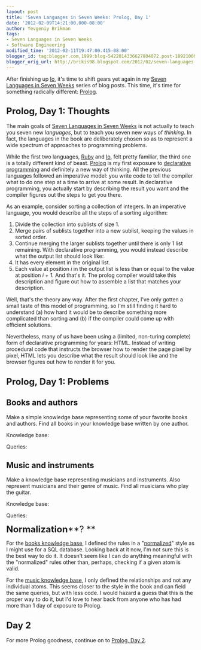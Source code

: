 ```yaml
---
layout: post
title: 'Seven Languages in Seven Weeks: Prolog, Day 1'
date: '2012-02-09T14:21:00.000-08:00'
author: Yevgeniy Brikman
tags:
- Seven Languages in Seven Weeks
- Software Engineering
modified_time: '2012-02-11T19:47:00.415-08:00'
blogger_id: tag:blogger.com,1999:blog-5422014336627804072.post-1892100088835483576
blogger_orig_url: http://brikis98.blogspot.com/2012/02/seven-languages-in-seven-weeks-prolog.html
---
```


After finishing up [Io](http://en.wikipedia.org/wiki/Prolog), it's time to 
shift gears yet again in my [Seven Languages in Seven 
Weeks](http://brikis98.blogspot.com/search/label/Seven%20Languages%20in%20Seven%20Weeks) 
series of blog posts. This time, it's time for something radically different: 
[Prolog](http://en.wikipedia.org/wiki/Prolog). 

## <span style="font-size: x-large;">Prolog, Day 1: Thoughts 

The main goals of [Seven Languages in Seven 
Weeks](http://pragprog.com/book/btlang/seven-languages-in-seven-weeks) is not 
actually to teach you seven new *languages*, but to teach you seven new ways 
of *thinking*. In fact, the languages in the book are deliberately chosen so 
as to represent a wide spectrum of approaches to programming problems. 

While the first two languages, 
[Ruby](http://brikis98.blogspot.com/2012/02/seven-languages-in-seven-weeks-io-day-1.html) 
and 
[Io](http://brikis98.blogspot.com/2012/01/seven-languages-in-seven-weeks-ruby-day.html), 
felt pretty familiar, the third one is a totally different kind of beast. 
[Prolog](http://en.wikipedia.org/wiki/Prolog) is my first exposure to 
[declarative 
programming](http://en.wikipedia.org/wiki/Declarative_programming) and 
definitely a new way of thinking. All the previous languages followed an 
imperative model: you write code to tell the compiler what to do one step at a 
time to arrive at some result. In declarative programming, you actually start 
by describing the result you want and the compiler figures out the steps to 
get you there. 

As an example, consider sorting a collection of integers. In an imperative 
language, you would describe all the steps of a sorting algorithm: 
1. Divide the collection into sublists of size 1. 
1. Merge pairs of sublists together into a new sublist, keeping the values in 
sorted order. 
1. Continue merging the larger sublists together until there is only 1 list 
remaining. 
With declarative programming, you would instead describe what the output list 
should look like: 
1. It has every element in the original list. 
1. Each value at position *i* in the output list is less than or equal to the 
value at position *i + 1.* 
And that's it. The prolog compiler would take this description and figure out 
how to assemble a list that matches your description. 

Well, that's the theory any way. After the first chapter, I've only gotten a 
small taste of this model of programming, so I'm still finding it hard to 
understand (a) how hard it would be to describe something more complicated 
than sorting and (b) if the compiler could come up with efficient solutions. 

Nevertheless, many of us have been using a (limited, non-turing complete) form 
of declarative programming for years: HTML. Instead of writing procedural code 
that instructs the browser how to render the page pixel by pixel, HTML lets 
you describe what the result should look like and the browser figures out how 
to render it for you. 

## <span style="font-size: x-large;">Prolog, Day 1: Problems 

## Books and authors 

Make a simple knowledge base representing some of your favorite books and 
authors. Find all books in your knowledge base written by one author. 

Knowledge base: 

<script src="https://gist.github.com/1778586.js?file=books.prolog"></script> 
Queries: 

<script 
src="https://gist.github.com/1778586.js?file=books_queries.txt"></script> 
## Music and instruments 

Make a knowledge base representing musicians and instruments. Also represent 
musicians and their genre of music. Find all musicians who play the guitar. 

Knowledge base: 

<script src="https://gist.github.com/1778586.js?file=music.prolog"></script> 
Queries: 

<script 
src="https://gist.github.com/1778586.js?file=music_queries.txt"></script> 
<span style="font-size: x-large;">**Normalization****<span style="font-size: 
x-large;">? ** 

For the [books knowledge 
base](https://gist.github.com/1778586#file_books.prolog), I defined the rules 
in a "[normalized](http://en.wikipedia.org/wiki/Database_normalization)" style 
as I might use for a SQL database. Looking back at it now, I'm not sure this 
is the best way to do it. It doesn't seem like I can do anything meaningful 
with the "normalized" rules other than, perhaps, checking if a given atom is 
valid. 

For the [music knowledge 
base](https://gist.github.com/1778586#file_music.prolog), I only defined the 
relationships and not any individual atoms. This seems closer to the style in 
the book and can field the same queries, but with less code. I would hazard a 
guess that this is the proper way to do it, but I'd love to hear back from 
anyone who has had more than 1 day of exposure to Prolog. 

## <span style="font-size: x-large;">Day 2 

For more Prolog goodness, continue on to [Prolog, Day 
2](http://brikis98.blogspot.com/2012/02/seven-languages-in-seven-weeks-prolog_11.html). 